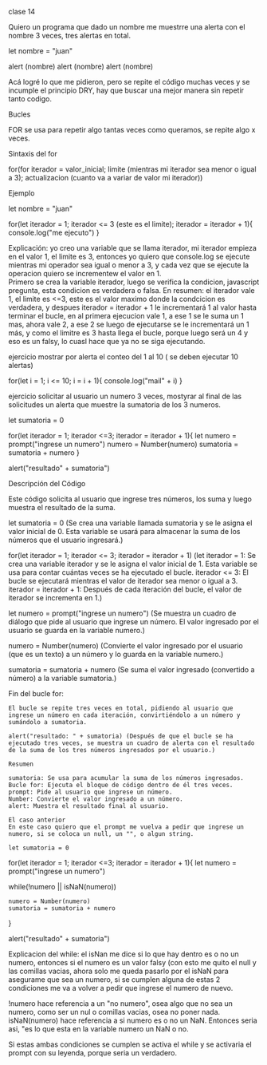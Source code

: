 clase 14

Quiero un programa que dado un nombre me muestrre una alerta con el nombre 3 veces, tres alertas en total.

let nombre = "juan"

alert (nombre)
alert (nombre)
alert (nombre)

Acá logré lo que me pidieron, pero se repite el código muchas veces y se incumple el principio DRY, hay que buscar una mejor manera sin repetir tanto codigo.

Bucles

FOR se usa para repetir algo tantas veces como queramos, se repite algo x veces.

Sintaxis del for

for(for iterador = valor_inicial; limite (mientras mi iterador sea menor o igual a 3); actualizacion (cuanto va a variar de valor mi iterador))

Ejemplo

let nombre = "juan"

for(let iterador = 1; iterador <= 3 (este es el limite); iterador = iterador + 1){
    console.log("me ejecuto")
}

Explicación: yo creo una variable que se llama iterador, mi iterador empieza en el valor 1, el limite es 3, entonces yo quiero que console.log se ejecute mientras mi operador sea igual o menor a 3, y cada vez que se ejecute la operacion quiero se incrementew el valor en 1.  
Primero se crea la variable iterador, luego se verifica la condicion, javascript pregunta, esta condicion es verdadera o falsa.
En resumen: el iterador vale 1, el limite es <=3, este es el valor maximo donde la condcicion es verdadera, y despues iterador = iterador + 1 le incrementará 1 al valor hasta terminar el bucle, en al primera ejecucion vale 1, a ese 1 se le suma un 1 mas, ahora vale 2, a ese 2 se luego de ejecutarse se le incrementará un 1 más, y como el limitre es 3 hasta llega el bucle, porque luego será un 4 y eso es un falsy, lo cuasl hace que ya no se siga ejecutando.   

ejercicio
mostrar por alerta el conteo del 1 al 10 ( se deben ejecutar 10 alertas)

for(let i = 1; i <= 10; i = i + 1){
    console.log("mail" + i)
}

ejercicio
solicitar al usuario un numero 3 veces, mostyrar al final de las solicitudes un alerta que muestre la sumatoria de los 3 numeros.

let sumatoria = 0

for(let iterador = 1; iterador <=3; iterador = iterador + 1){
    let numero = prompt("ingrese un numero")
    numero = Number(numero)
    sumatoria = sumatoria + numero
}

alert("resultado" + sumatoria")

Descripción del Código

Este código solicita al usuario que ingrese tres números, los suma y luego muestra el resultado de la suma.

let sumatoria = 0 (Se crea una variable llamada sumatoria y se le asigna el valor inicial de 0. Esta variable se usará para almacenar la suma de los números que el usuario ingresará.)

for(let iterador = 1; iterador <= 3; iterador = iterador + 1) (let iterador = 1: Se crea una variable iterador y se le asigna el valor inicial de 1. Esta variable se usa para contar cuántas veces se ha ejecutado el bucle.
iterador <= 3: El bucle se ejecutará mientras el valor de iterador sea menor o igual a 3.
iterador = iterador + 1: Después de cada iteración del bucle, el valor de iterador se incrementa en 1.)

let numero = prompt("ingrese un numero") (Se muestra un cuadro de diálogo que pide al usuario que ingrese un número. El valor ingresado por el usuario se guarda en la variable numero.)

numero = Number(numero) (Convierte el valor ingresado por el usuario (que es un texto) a un número y lo guarda en la variable numero.)

sumatoria = sumatoria + numero (Se suma el valor ingresado (convertido a número) a la variable sumatoria.)

Fin del bucle for:

    El bucle se repite tres veces en total, pidiendo al usuario que ingrese un número en cada iteración, convirtiéndolo a un número y sumándolo a sumatoria.

    alert("resultado: " + sumatoria) (Después de que el bucle se ha ejecutado tres veces, se muestra un cuadro de alerta con el resultado de la suma de los tres números ingresados por el usuario.)

    Resumen

    sumatoria: Se usa para acumular la suma de los números ingresados.
    Bucle for: Ejecuta el bloque de código dentro de él tres veces.
    prompt: Pide al usuario que ingrese un número.
    Number: Convierte el valor ingresado a un número.
    alert: Muestra el resultado final al usuario.

    El caso anterior 
    En este caso quiero que el prompt me vuelva a pedir que ingrese un numero, si se coloca un null, un "", o algun string.

    let sumatoria = 0

for(let iterador = 1; iterador <=3; iterador = iterador + 1){
    let numero = prompt("ingrese un numero")
   
   while(!numero || isNaN(numero))
   

    numero = Number(numero)
    sumatoria = sumatoria + numero
}

alert("resultado" + sumatoria")

Explicacion del while: el isNan me dice si lo que hay dentro es o no un numero, entonces si el numero es un valor falsy (con esto me quito el null y las comillas vacias, ahora solo me queda pasarlo por el isNaN para asegurame que sea un numero, si se cumplen alguna de estas 2 condiciones me va a volver a pedir que ingrese el numero de nuevo.

!numero hace referencia a un "no numero", osea algo que no sea un numero, como ser un nul o comillas vacias, osea no poner nada.
isNaN(numero) hace referencia a si numero es o no un NaN. Entonces seria asi, "es lo que esta en la variable numero un NaN o no. 

Si estas ambas condiciones se cumplen se activa el while y se activaria el prompt con su leyenda, porque seria un verdadero.







